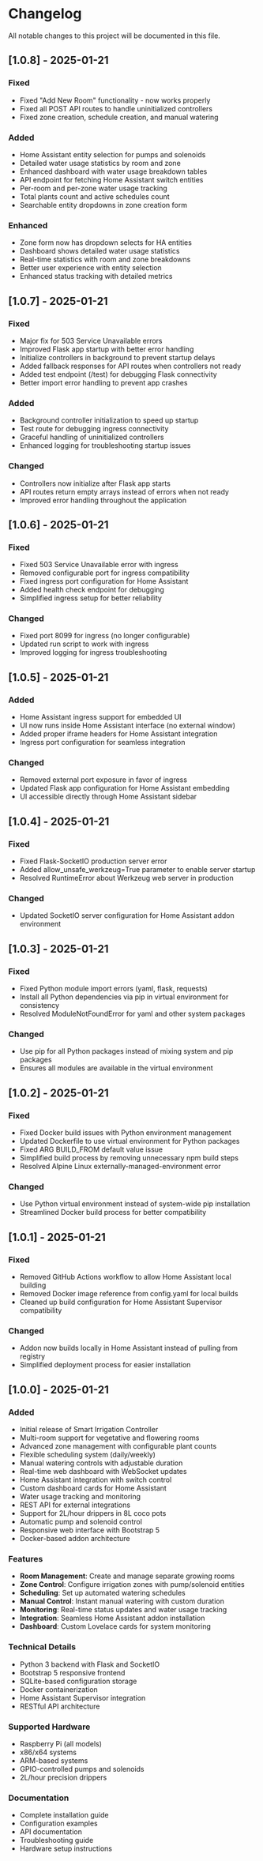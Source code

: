 # Changelog

All notable changes to this project will be documented in this file.

## [1.0.8] - 2025-01-21

### Fixed
- Fixed "Add New Room" functionality - now works properly
- Fixed all POST API routes to handle uninitialized controllers
- Fixed zone creation, schedule creation, and manual watering

### Added
- Home Assistant entity selection for pumps and solenoids
- Detailed water usage statistics by room and zone
- Enhanced dashboard with water usage breakdown tables
- API endpoint for fetching Home Assistant switch entities
- Per-room and per-zone water usage tracking
- Total plants count and active schedules count
- Searchable entity dropdowns in zone creation form

### Enhanced
- Zone form now has dropdown selects for HA entities
- Dashboard shows detailed water usage statistics
- Real-time statistics with room and zone breakdowns
- Better user experience with entity selection
- Enhanced status tracking with detailed metrics

## [1.0.7] - 2025-01-21

### Fixed
- Major fix for 503 Service Unavailable errors
- Improved Flask app startup with better error handling
- Initialize controllers in background to prevent startup delays
- Added fallback responses for API routes when controllers not ready
- Added test endpoint (/test) for debugging Flask connectivity
- Better import error handling to prevent app crashes

### Added
- Background controller initialization to speed up startup
- Test route for debugging ingress connectivity
- Graceful handling of uninitialized controllers
- Enhanced logging for troubleshooting startup issues

### Changed
- Controllers now initialize after Flask app starts
- API routes return empty arrays instead of errors when not ready
- Improved error handling throughout the application

## [1.0.6] - 2025-01-21

### Fixed
- Fixed 503 Service Unavailable error with ingress
- Removed configurable port for ingress compatibility
- Fixed ingress port configuration for Home Assistant
- Added health check endpoint for debugging
- Simplified ingress setup for better reliability

### Changed
- Fixed port 8099 for ingress (no longer configurable)
- Updated run script to work with ingress
- Improved logging for ingress troubleshooting

## [1.0.5] - 2025-01-21

### Added
- Home Assistant ingress support for embedded UI
- UI now runs inside Home Assistant interface (no external window)
- Added proper iframe headers for Home Assistant integration
- Ingress port configuration for seamless integration

### Changed
- Removed external port exposure in favor of ingress
- Updated Flask app configuration for Home Assistant embedding
- UI accessible directly through Home Assistant sidebar

## [1.0.4] - 2025-01-21

### Fixed
- Fixed Flask-SocketIO production server error
- Added allow_unsafe_werkzeug=True parameter to enable server startup
- Resolved RuntimeError about Werkzeug web server in production

### Changed
- Updated SocketIO server configuration for Home Assistant addon environment

## [1.0.3] - 2025-01-21

### Fixed
- Fixed Python module import errors (yaml, flask, requests)
- Install all Python dependencies via pip in virtual environment for consistency
- Resolved ModuleNotFoundError for yaml and other system packages

### Changed
- Use pip for all Python packages instead of mixing system and pip packages
- Ensures all modules are available in the virtual environment

## [1.0.2] - 2025-01-21

### Fixed
- Fixed Docker build issues with Python environment management
- Updated Dockerfile to use virtual environment for Python packages
- Fixed ARG BUILD_FROM default value issue
- Simplified build process by removing unnecessary npm build steps
- Resolved Alpine Linux externally-managed-environment error

### Changed
- Use Python virtual environment instead of system-wide pip installation
- Streamlined Docker build process for better compatibility

## [1.0.1] - 2025-01-21

### Fixed
- Removed GitHub Actions workflow to allow Home Assistant local building
- Removed Docker image reference from config.yaml for local builds
- Cleaned up build configuration for Home Assistant Supervisor compatibility

### Changed
- Addon now builds locally in Home Assistant instead of pulling from registry
- Simplified deployment process for easier installation

## [1.0.0] - 2025-01-21

### Added
- Initial release of Smart Irrigation Controller
- Multi-room support for vegetative and flowering rooms
- Advanced zone management with configurable plant counts
- Flexible scheduling system (daily/weekly)
- Manual watering controls with adjustable duration
- Real-time web dashboard with WebSocket updates
- Home Assistant integration with switch control
- Custom dashboard cards for Home Assistant
- Water usage tracking and monitoring
- REST API for external integrations
- Support for 2L/hour drippers in 8L coco pots
- Automatic pump and solenoid control
- Responsive web interface with Bootstrap 5
- Docker-based addon architecture

### Features
- **Room Management**: Create and manage separate growing rooms
- **Zone Control**: Configure irrigation zones with pump/solenoid entities
- **Scheduling**: Set up automated watering schedules
- **Manual Control**: Instant manual watering with custom duration
- **Monitoring**: Real-time status updates and water usage tracking
- **Integration**: Seamless Home Assistant addon installation
- **Dashboard**: Custom Lovelace cards for system monitoring

### Technical Details
- Python 3 backend with Flask and SocketIO
- Bootstrap 5 responsive frontend
- SQLite-based configuration storage
- Docker containerization
- Home Assistant Supervisor integration
- RESTful API architecture

### Supported Hardware
- Raspberry Pi (all models)
- x86/x64 systems
- ARM-based systems
- GPIO-controlled pumps and solenoids
- 2L/hour precision drippers

### Documentation
- Complete installation guide
- Configuration examples
- API documentation
- Troubleshooting guide
- Hardware setup instructions